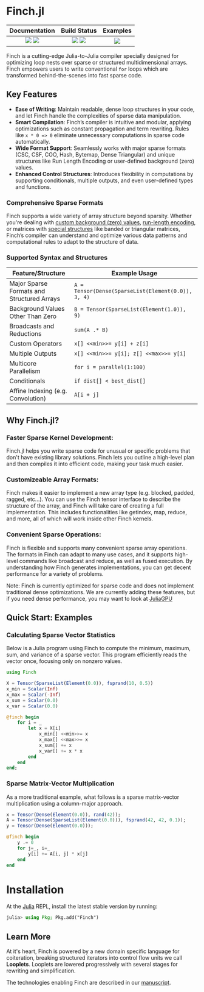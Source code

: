 # Finch.jl

[docs]:https://willow-ahrens.github.io/Finch.jl/stable
[ddocs]:https://willow-ahrens.github.io/Finch.jl/dev
[ci]:https://github.com/willow-ahrens/Finch.jl/actions/workflows/CI.yml?query=branch%3Amain
[cov]:https://codecov.io/gh/willow-ahrens/Finch.jl
[example]:https://github.com/willow-ahrens/Finch.jl/tree/main/docs/examples

[docs_ico]:https://img.shields.io/badge/docs-stable-blue.svg
[ddocs_ico]:https://img.shields.io/badge/docs-dev-blue.svg
[ci_ico]:https://github.com/willow-ahrens/Finch.jl/actions/workflows/CI.yml/badge.svg?branch=main
[cov_ico]:https://codecov.io/gh/willow-ahrens/Finch.jl/branch/main/graph/badge.svg
[example_ico]:https://img.shields.io/badge/examples-docs%2Fexamples-blue.svg

| **Documentation**                             | **Build Status**                      | **Examples**    |
|:---------------------------------------------:|:-------------------------------------:|:---------------------:|
| [![][docs_ico]][docs] [![][ddocs_ico]][ddocs] | [![][ci_ico]][ci] [![][cov_ico]][cov] | [![][example_ico]][example] |

Finch is a cutting-edge Julia-to-Julia compiler specially designed for optimizing loop nests over sparse or structured multidimensional arrays. Finch empowers users to write conventional `for` loops which are transformed behind-the-scenes into fast sparse code.

## Key Features

- **Ease of Writing**: Maintain readable, dense loop structures in your code, and let Finch handle the complexities of sparse data manipulation.
- **Smart Compilation**: Finch’s compiler is intuitive and modular, applying optimizations such as constant propagation and term rewriting. Rules like `x * 0 => 0` eliminate unnecessary computations in sparse code automatically.
- **Wide Format Support**: Seamlessly works with major sparse formats (CSC, CSF, COO, Hash, Bytemap, Dense Triangular) and unique structures like Run Length Encoding or user-defined background (zero) values.
- **Enhanced Control Structures**: Introduces flexibility in computations by supporting conditionals, multiple outputs, and even user-defined types and functions.

### Comprehensive Sparse Formats

Finch supports a wide variety of array structure beyond sparsity. Whether you're dealing with [custom background (zero) values](https://en.wikipedia.org/wiki/GraphBLAS), [run-length encoding](https://en.wikipedia.org/wiki/Run-length_encoding), or matrices with [special structures](https://en.wikipedia.org/wiki/Sparse_matrix#Special_structure) like banded or triangular matrices, Finch’s compiler can understand and optimize various data patterns and computational rules to adapt to the structure of data.

### Supported Syntax and Structures

| Feature/Structure | Example Usage |
|-------------------|---------------|
| Major Sparse Formats and Structured Arrays |  `A = Tensor(Dense(SparseList(Element(0.0)), 3, 4)`|
| Background Values Other Than Zero |  `B = Tensor(SparseList(Element(1.0)), 9)`|
| Broadcasts and Reductions |  `sum(A .* B)`|
| Custom Operators |  `x[] <<min>>= y[i] + z[i]`|
| Multiple Outputs |  `x[] <<min>>= y[i]; z[] <<max>>= y[i]`|
| Multicore Parallelism |  `for i = parallel(1:100)`|
| Conditionals |  `if dist[] < best_dist[]`|
| Affine Indexing (e.g. Convolution) |  `A[i + j]`|

## Why Finch.jl?

### Faster Sparse Kernel Development:
Finch.jl helps you write sparse code for unusual or specific problems that don't have existing library solutions. Finch lets you outline a high-level plan and then compiles it into efficient code, making your task much easier.

### Customizeable Array Formats:
Finch makes it easier to implement a new array type (e.g. blocked, padded, ragged, etc...). You can use the Finch tensor interface to describe the structure of the array, and Finch will take care of creating a full implementation. This includes functionalities like getindex, map, reduce, and more, all of which will work inside other Finch kernels.

### Convenient Sparse Operations:
Finch is flexible and supports many convenient sparse array operations. The formats in Finch can adapt to many use cases, and it supports high-level commands like broadcast and reduce, as well as fused execution. By understanding how Finch generates implementations, you can get decent performance for a variety of problems.

Note: Finch is currently optimized for sparse code and does not implement traditional dense optimizations. We are currently adding these features, but if you need dense performance, you may want to look at [JuliaGPU](https://github.com/JuliaGPU)

## Quick Start: Examples

### Calculating Sparse Vector Statistics

Below is a Julia program using Finch to compute the minimum, maximum, sum, and variance of a sparse vector. This program efficiently reads the vector once, focusing only on nonzero values.

```julia
using Finch

X = Tensor(SparseList(Element(0.0)), fsprand(10, 0.5))
x_min = Scalar(Inf)
x_max = Scalar(-Inf)
x_sum = Scalar(0.0)
x_var = Scalar(0.0)

@finch begin
    for i = _
        let x = X[i]
            x_min[] <<min>>= x
            x_max[] <<max>>= x
            x_sum[] += x
            x_var[] += x * x
        end
    end
end;
```

### Sparse Matrix-Vector Multiplication

As a more traditional example, what follows is a sparse matrix-vector multiplication using a column-major approach.

```julia
x = Tensor(Dense(Element(0.0)), rand(42));
A = Tensor(Dense(SparseList(Element(0.0))), fsprand(42, 42, 0.1));
y = Tensor(Dense(Element(0.0)));

@finch begin
    y .= 0
    for j=_, i=_
        y[i] += A[i, j] * x[j]
    end
end
```

# Installation

At the [Julia](https://julialang.org/downloads/) REPL, install the latest stable version by running:

````julia
julia> using Pkg; Pkg.add("Finch")
````

## Learn More

At it's heart, Finch is powered by a new domain specific language for
coiteration, breaking structured iterators into control flow units we call
**Looplets**. Looplets are lowered progressively with
several stages for rewriting and simplification.

The technologies enabling Finch are described in our [manuscript](https://doi.org/10.1145/3579990.3580020).
